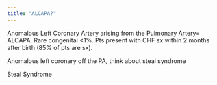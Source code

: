 ```yaml
---
title: "ALCAPA?"
---
```

Anomalous Left Coronary Artery arising from the Pulmonary Artery= ALCAPA. Rare congenital &lt;1%. Pts present with CHF sx within 2 months after birth (85% of pts are sx).

Anomalous left coronary off the PA, think about steal syndrome

Steal Syndrome

